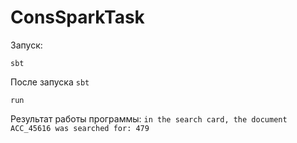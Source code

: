 # ConsSparkTask

Запуск: 

```
sbt
```

После запуска `sbt`

```
run
```

Результат работы программы: `in the search card, the document ACC_45616 was searched for: 479`
